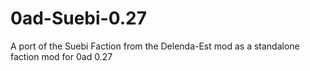 # 0ad-Suebi-0.27
A port of the Suebi Faction from the Delenda-Est mod as a standalone faction mod for 0ad 0.27
